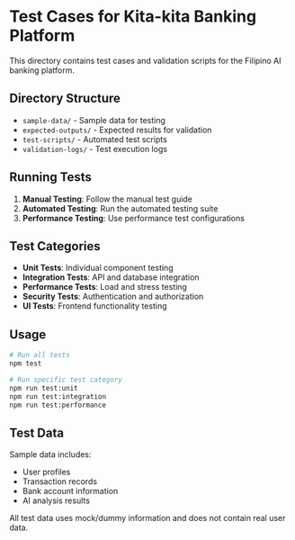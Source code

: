 # Test Cases for Kita-kita Banking Platform

This directory contains test cases and validation scripts for the Filipino AI banking platform.

## Directory Structure

- `sample-data/` - Sample data for testing
- `expected-outputs/` - Expected results for validation
- `test-scripts/` - Automated test scripts
- `validation-logs/` - Test execution logs

## Running Tests

1. **Manual Testing**: Follow the manual test guide
2. **Automated Testing**: Run the automated testing suite
3. **Performance Testing**: Use performance test configurations

## Test Categories

- **Unit Tests**: Individual component testing
- **Integration Tests**: API and database integration
- **Performance Tests**: Load and stress testing
- **Security Tests**: Authentication and authorization
- **UI Tests**: Frontend functionality testing

## Usage

```bash
# Run all tests
npm test

# Run specific test category
npm run test:unit
npm run test:integration
npm run test:performance
```

## Test Data

Sample data includes:
- User profiles
- Transaction records
- Bank account information
- AI analysis results

All test data uses mock/dummy information and does not contain real user data. 